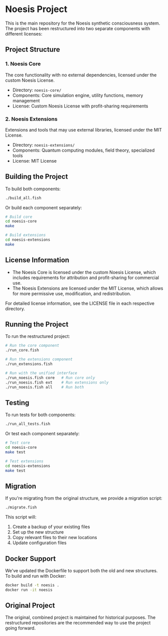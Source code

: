 # Noesis Project

This is the main repository for the Noesis synthetic consciousness system. The project has been restructured into two separate components with different licenses:

## Project Structure

### 1. Noesis Core
The core functionality with no external dependencies, licensed under the custom Noesis License.

- Directory: `noesis-core/`
- Components: Core simulation engine, utility functions, memory management
- License: Custom Noesis License with profit-sharing requirements

### 2. Noesis Extensions
Extensions and tools that may use external libraries, licensed under the MIT License.

- Directory: `noesis-extensions/`
- Components: Quantum computing modules, field theory, specialized tools
- License: MIT License

## Building the Project

To build both components:

```bash
./build_all.fish
```

Or build each component separately:

```bash
# Build core
cd noesis-core
make

# Build extensions
cd noesis-extensions
make
```

## License Information

- The Noesis Core is licensed under the custom Noesis License, which includes requirements for attribution and profit-sharing for commercial use.
- The Noesis Extensions are licensed under the MIT License, which allows for more permissive use, modification, and redistribution.

For detailed license information, see the LICENSE file in each respective directory.

## Running the Project

To run the restructured project:

```bash
# Run the core component
./run_core.fish

# Run the extensions component
./run_extensions.fish

# Run with the unified interface
./run_noesis.fish core   # Run core only
./run_noesis.fish ext    # Run extensions only
./run_noesis.fish all    # Run both
```

## Testing

To run tests for both components:

```bash
./run_all_tests.fish
```

Or test each component separately:

```bash
# Test core
cd noesis-core
make test

# Test extensions
cd noesis-extensions
make test
```

## Migration

If you're migrating from the original structure, we provide a migration script:

```bash
./migrate.fish
```

This script will:
1. Create a backup of your existing files
2. Set up the new structure
3. Copy relevant files to their new locations
4. Update configuration files

## Docker Support

We've updated the Dockerfile to support both the old and new structures. To build and run with Docker:

```bash
docker build -t noesis .
docker run -it noesis
```

## Original Project

The original, combined project is maintained for historical purposes. The restructured repositories are the recommended way to use the project going forward.
